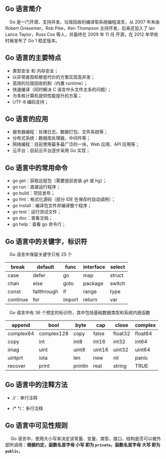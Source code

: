## Go 语言简介

&ensp;&ensp;Go 是一门开源、支持并发、垃圾回收的编译型系统编程语言，从 2007 年末由 Robert Griesemer，Rob Pike，Ken Thompson 主持开发，后来还加入了 lan Lance Taylor，Russ Cox 等人，并最终在 2009 年 11 月 开源，在 2012 年早些时候发布了 Go 1 稳定版本。


## Go 语言的主要特点

- 类型安全 和 内存安全；
- 以非常直观和极低代价的方案实现高并发；
- 高效的垃圾回收机制（内置 runtime）；
- 快速编译（同时解决 C 语言中头文件太多的问题）；
- 为多核计算机提供性能提升的方案；
- UTF-8 编码支持；

## Go 语言的应用

- 服务器编程：处理日志、数据打包、文件系统等；
- 分布式系统：数据库处理器，中间件等；
- 网络编程：目前使用最多最广泛的一块，Web 应用、API 应用等；
- 云平台：目前云平台逐步采用 Go 实现；


## Go 语言中的常用命令

- go get：获取远程包（需要提前安装 git 或 hg）；
- go run：直接运行程序；
- go build：项目发布；
- go fmt：格式化源码（部分 IDE 在保存时自动调用）；
- go install：编译包文件并编译整个程序；
- go test：运行测试文件；
- go doc：查看文档；
- go help：查看 go 命令行；


## Go 语言中的关键字，标识符

&ensp;&ensp;Go 语言中保留关键字只有 25 个

| break | default | func | interface | select |
| --- | --- | --- | --- | --- |
| case | defer | go | map | struct |
| chan | else | goto | package | switch |
| const | fallthrough | if | range | type |
| continue | for | import | return | var |


&ensp;&ensp;Go 语言中有 36 个预定的标识符，其中包括基础数据类型和系统内嵌函数
  
| append | bool | byte | cap | close | complex |
| --- | --- | --- | --- | --- | --- |
| complex64 | complex128 | copy | false | float32 | float64 |
| copy | int | int8 | int16 | int32 | int64 |
| imag | uint | uint8 | uint16 | uint32 | uint64 | 
| uintprt | iota | len | new | nil | panic | 
| recover | print | println | real | string | TRUE | 


## Go 语言中的注释方法

- //：单行注释

- /* */：多行注释

## Go 语言中可见性规则

&ensp;&ensp; Go 语言中，使用大小写来决定该常量、变量、类型、接口、结构是否可以被外部所调用：**根据约定，函数名首字母 小写 即为 ```private```，函数名首字母 大写 即为 ```public```**。